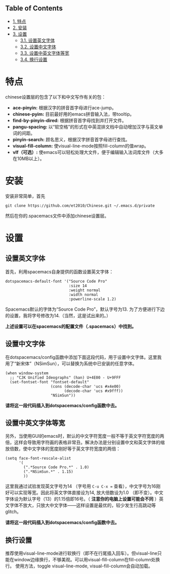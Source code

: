 <div id="table-of-contents">
<h2>Table of Contents</h2>
<div id="text-table-of-contents">
<ul>
<li><a href="#sec-1">1. 特点</a></li>
<li><a href="#sec-2">2. 安装</a></li>
<li><a href="#sec-3">3. 设置</a>
<ul>
<li><a href="#sec-3-1">3.1. 设置英文字体</a></li>
<li><a href="#sec-3-2">3.2. 设置中文字体</a></li>
<li><a href="#sec-3-3">3.3. 设置中英文字体等宽</a></li>
<li><a href="#sec-3-4">3.4. 换行设置</a></li>
</ul>
</li>
</ul>
</div>
</div>

# 特点<a id="sec-1" name="sec-1"></a>

chinese设置层的包含了以下和中文写作有关的包：
-   **ace-pinyin:** 根据汉字的拼音首字母进行ace-jump。
-   **chinese-pyim:** 目前最好用的emacs拼音输入法，带tooltip。
-   **find-by-pinyin-dired:** 根据拼音首字母找到并打开文件。
-   **pangu-spacing:** 以“软空格”的形式在中英混排文档中自动增加汉字与英文单词的间距。
-   **pinyin-search:** 顾名思义，根据汉字拼音首字母进行查找。
-   **visual-fill-column:** 使visual-line-mode按照fill-column的值wrap。
-   **vlf（可选）:** 使emacs可以轻松处理大文件，便于编辑输入法词库文件（大多在10MB以上）。

# 安装<a id="sec-2" name="sec-2"></a>

安装非常简单，首先

    git clone https://github.com/et2010/Chinese.git ~/.emacs.d/private

然后在你的.spacemacs文件中添加chinese设置层。

# 设置<a id="sec-3" name="sec-3"></a>

## 设置英文字体<a id="sec-3-1" name="sec-3-1"></a>

首先，利用spacemacs自身提供的函数设置英文字体：

    dotspacemacs-default-font '("Source Code Pro"
                                :size 14
                                :weight normal
                                :width normal
                                :powerline-scale 1.2)

Spacemacs默认的字体为“Source Code Pro”，默认字号为13. 为了方便进行下边的设置，我将字号修改为14.（当然，这是试出来的。）

**上述设置可以在spacemacs的配置文件（.spacemacs）中找到。**

## 设置中文字体<a id="sec-3-2" name="sec-3-2"></a>

在dotspacemacs/config函数中添加下面这段代码，用于设置中文字体。这里我用了“新宋体”（NSimSun），可以替换为系统中已安装的任意字体。

    (when window-system
      ;; "CJK Unified Ideographs" (han) U+4E00 - U+9FFF
      (set-fontset-font "fontset-default"
                        (cons (decode-char 'ucs #x4e00)
                              (decode-char 'ucs #x9fff))
                        "NSimSun"))

**请将这一段代码插入到dotspacemacs/config函数中去。**

## 设置中英文字体等宽<a id="sec-3-3" name="sec-3-3"></a>

另外，当使用GUI的emacs时，默认的中文字符宽度一般不等于英文字符宽度的两倍，这样会导致用字符画的表格非常丑。解决办法是分别设置中文和英文字体的缩放倍数，使中文字体的宽度刚好等于英文字符宽度的两倍：

    (setq face-font-rescale-alist
          '(
            (".*Source Code Pro.*" . 1.0)
            (".*NSimSun.*" . 1.15)
            ))

这里我通过试验发现英文字号为14 （字号用 `C-u C-x =` 查看），中文字号为16刚好可以实现等宽。因此将英文字体直接设为14, 放大倍数设为1.0 （即不变）。中文字体设为默认字号（13）的1.15倍即16号。（ **注意你的电脑上设置可能会不同** ）英文字体不放大，只放大中文字体――这样设置是最优的，较少发生行高跳动等glitch。

**请将这一段代码插入到dotspacemacs/config函数中去。**

## 换行设置<a id="sec-3-4" name="sec-3-4"></a>

推荐使用visual-line-mode进行软换行（即不在行尾插入回车）。但visual-line只能在window边缘换行，不够美观。可以用visual-fill-column在fill-column处换行。
使用方法，toggle visual-line-mode, visual-fill-column会自动加载。
